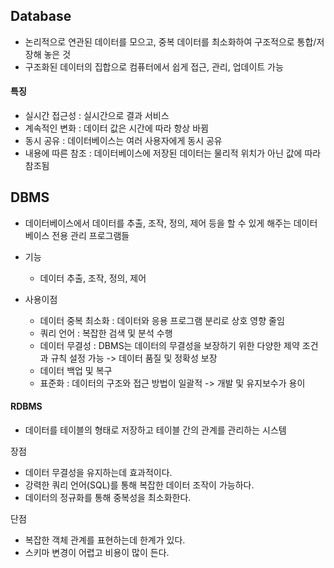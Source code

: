 ## Database
- 논리적으로 연관된 데이터를 모으고, 중복 데이터를 최소화하여 구조적으로 통합/저장해 놓은 것
- 구조화된 데이터의 집합으로 컴퓨터에서 쉽게 접근, 관리, 업데이트 가능

#### 특징
- 실시간 접근성 : 실시간으로 결과 서비스
- 계속적인 변화 : 데이터 값은 시간에 따라 항상 바뀜
- 동시 공유 : 데이터베이스는 여러 사용자에게 동시 공유
- 내용에 따른 참조 : 데이터베이스에 저장된 데이터는 물리적 위치가 아닌 값에 따라 참조됨

## DBMS
- 데이터베이스에서 데이터를 추출, 조작, 정의, 제어 등을 할 수 있게 해주는 데이터베이스 전용 관리 프로그램들

- 기능
   - 데이터 추출, 조작, 정의, 제어
   
- 사용이점
   - 데이터 중복 최소화 : 데이터와 응용 프로그램 분리로 상호 영향 줄임
   - 쿼리 언어 : 복잡한 검색 및 분석 수행
   - 데이터 무결성 : DBMS는 데이터의 무결성을 보장하기 위한 다양한 제약 조건과 규칙 설정 가능 -> 데이터 품질 및 정확성 보장
   - 데이터 백업 및 복구
   - 표준화 : 데이터의 구조와 접근 방법이 일괄적 -> 개발 및 유지보수가 용이

#### RDBMS
- 데이터를 테이블의 형태로 저장하고 테이블 간의 관계를 관리하는 시스템

장점

- 데이터 무결성을 유지하는데 효과적이다.
- 강력한 쿼리 언어(SQL)를 통해 복잡한 데이터 조작이 가능하다.
- 데이터의 정규화를 통해 중복성을 최소화한다.

단점

- 복잡한 객체 관계를 표현하는데 한계가 있다.
- 스키마 변경이 어렵고 비용이 많이 든다.
